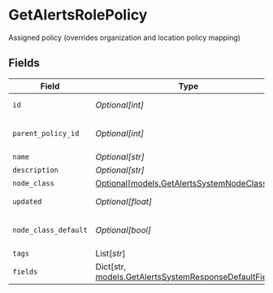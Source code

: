 # GetAlertsRolePolicy

Assigned policy (overrides organization and location policy mapping)


## Fields

| Field                                                                                                       | Type                                                                                                        | Required                                                                                                    | Description                                                                                                 |
| ----------------------------------------------------------------------------------------------------------- | ----------------------------------------------------------------------------------------------------------- | ----------------------------------------------------------------------------------------------------------- | ----------------------------------------------------------------------------------------------------------- |
| `id`                                                                                                        | *Optional[int]*                                                                                             | :heavy_minus_sign:                                                                                          | Policy identifier                                                                                           |
| `parent_policy_id`                                                                                          | *Optional[int]*                                                                                             | :heavy_minus_sign:                                                                                          | Parent Policy identifier                                                                                    |
| `name`                                                                                                      | *Optional[str]*                                                                                             | :heavy_minus_sign:                                                                                          | Name                                                                                                        |
| `description`                                                                                               | *Optional[str]*                                                                                             | :heavy_minus_sign:                                                                                          | Description                                                                                                 |
| `node_class`                                                                                                | [Optional[models.GetAlertsSystemNodeClass]](../models/getalertssystemnodeclass.md)                          | :heavy_minus_sign:                                                                                          | Node Class                                                                                                  |
| `updated`                                                                                                   | *Optional[float]*                                                                                           | :heavy_minus_sign:                                                                                          | Last update timestamp                                                                                       |
| `node_class_default`                                                                                        | *Optional[bool]*                                                                                            | :heavy_minus_sign:                                                                                          | Is Default Policy for Node Class                                                                            |
| `tags`                                                                                                      | List[*str*]                                                                                                 | :heavy_minus_sign:                                                                                          | Tags                                                                                                        |
| `fields`                                                                                                    | Dict[str, [models.GetAlertsSystemResponseDefaultFields](../models/getalertssystemresponsedefaultfields.md)] | :heavy_minus_sign:                                                                                          | Custom Fields                                                                                               |